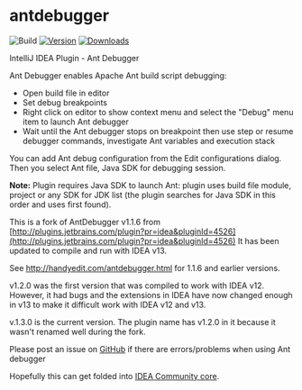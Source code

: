 # antdebugger

![Build](https://github.com/opticyclic/antdebugger/workflows/Build/badge.svg)
[![Version](https://img.shields.io/jetbrains/plugin/v/PLUGIN_ID.svg)](https://plugins.jetbrains.com/plugin/PLUGIN_ID)
[![Downloads](https://img.shields.io/jetbrains/plugin/d/PLUGIN_ID.svg)](https://plugins.jetbrains.com/plugin/PLUGIN_ID)

IntelliJ IDEA Plugin - Ant Debugger

<!-- Plugin description -->
Ant Debugger enables Apache Ant build script debugging:
- Open build file in editor
- Set debug breakpoints
- Right click on editor to show context menu and select the "Debug" menu item to launch Ant debugger
- Wait until the Ant debugger stops on breakpoint then use step or resume debugger commands, investigate Ant variables and execution stack

You can add Ant debug configuration from the Edit configurations dialog. Then you select Ant file, Java SDK for debugging session.

**Note:** Plugin requires Java SDK to launch Ant: plugin uses build file module, project or any SDK for JDK list (the plugin searches for Java SDK in this order and uses first found).
<!-- Plugin description end -->

This is a fork of AntDebugger v1.1.6 from [http://plugins.jetbrains.com/plugin?pr=idea&pluginId=4526](http://plugins.jetbrains.com/plugin?pr=idea&pluginId=4526)
It has been updated to compile and run with IDEA v13.

See <a href="http://handyedit.com/antdebugger.html">http://handyedit.com/antdebugger.html</a> for 1.1.6 and earlier versions.

v1.2.0 was the first version that was compiled to work with IDEA v12. However, it had bugs and the extensions in IDEA have now changed enough in v13 to make it difficult work with IDEA v12 and v13.

v.1.3.0 is the current version. The plugin name has v1.2.0 in it because it wasn't renamed well during the fork.

Please post an issue on <a href="https://github.com/opticyclic/antdebugger/issues">GitHub</a> if there are errors/problems when using Ant debugger

Hopefully this can get folded into [IDEA Community core](https://github.com/JetBrains/intellij-community/tree/master/plugins/ant). 
